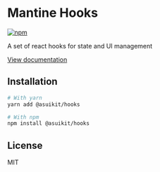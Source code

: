 # Mantine Hooks

[![npm](https://img.shields.io/npm/dm/@asuikit/hooks)](https://www.npmjs.com/package/@asuikit/hooks)

A set of react hooks for state and UI management

[View documentation](https://srcalienswap.github.io/as-uikit/)

## Installation

```bash
# With yarn
yarn add @asuikit/hooks

# With npm
npm install @asuikit/hooks
```

## License

MIT
